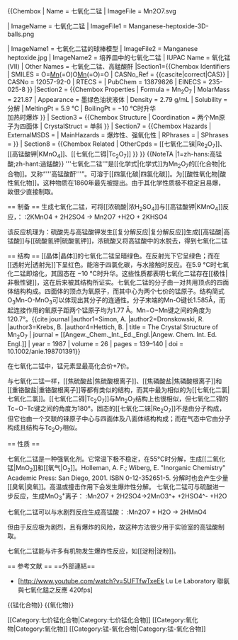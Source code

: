 {{Chembox
|   Name = 七氧化二锰
|   ImageFile = Mn2O7.svg
<!-- | ImageSize = 200px -->
|   ImageName = 七氧化二锰
|   ImageFile1 = Manganese-heptoxide-3D-balls.png
<!-- | ImageSize1 = 200px  -->
|   ImageName1 = 七氧化二锰的球棒模型
| ImageFile2 = Manganese heptoxide.jpg
|   ImageName2 = 培养皿中的七氧化二锰
|   IUPAC Name = 氧化锰(VII)
|   Other Names = 七氧化二锰、高錳酸酐
|Section1={{Chembox Identifiers
| SMILES = O=[Mn](=O)(=O)O[Mn](=O)(=O)=O
| CASNo_Ref = {{cascite|correct|CAS}}
| CASNo = 12057-92-0
| RTECS =
| PubChem = 13879826
| EINECS = 235-025-8 
 }}
|Section2 = {{Chembox Properties
|   Formula = Mn<sub>2</sub>O<sub>7</sub>
|   MolarMass = 221.87
|   Appearance = 墨绿色油状液体
|   Density = 2.79 g/mL
|   Solubility = 分解
|   MeltingPt = 5.9 °C
|   BoilingPt = −10 °C时升华<br />加热时爆炸
  }}
| Section3 = {{Chembox Structure
|   Coordination = 两个Mn原子为四面体
|   CrystalStruct = 单斜
  }}
| Section7 = {{Chembox Hazards
|   ExternalMSDS =
|   MainHazards = 爆炸性、强氧化性
|   RPhrases = 
|   SPhrases = 
  }}
| Section8 = {{Chembox Related
|   OtherCpds = [[七氧化二铼|Re<sub>2</sub>O<sub>7</sub>]]、[[高锰酸钾|KMnO<sub>4</sub>]]、[[七氧化二锝|Tc<sub>2</sub>O<sub>7</sub>]]
  }}
}}
{{NoteTA
|1=zh-hans:高锰酸;zh-hant:過錳酸}}
'''七氧化二锰'''是[[化学式|化学式]]为Mn<sub>2</sub>O<sub>7</sub>的[[化合物|化合物]]。又称“'''高锰酸酐'''”。可溶于[[四氯化碳|四氯化碳]]。为[[酸性氧化物|酸性氧化物]]。这种物质在1860年最先被提出。由于其化学性质极不稳定且易爆，故很少直接制取。

== 制备 ==
生成七氧化二锰，可将[[浓硫酸|浓H<sub>2</sub>SO<sub>4</sub>]]与[[高锰酸钾|KMnO<sub>4</sub>]]反应，：
:<chem>2KMnO4 + 2H2SO4 -> Mn2O7 +H2O + 2KHSO4 </chem>

该反应机理为：硫酸先与高锰酸钾发生[[复分解反应|复分解反应]]生成[[高锰酸|高锰酸]]与[[硫酸氢钾|硫酸氢钾]]，浓硫酸又将高锰酸中的水脱去，得到七氧化二锰

== 结构 ==
[[晶体|晶体]]的七氧化二锰呈暗绿色。在反射光下它呈绿色；而在[[透射光|透射光]]下呈红色。能溶于四氯化碳，与水接触时反应。在5.9 °C时七氧化二锰即熔化，其固态在 −10 °C时升华。这些性质都表明七氧化二锰存在[[极性|非极性键]]，这在后来被其结构所证实。七氧化二锰的分子由一对共用顶点的四面体结构构成。四面体的顶点为氧原子，而其中心为两个七价的锰原子。结构简式O<sub>3</sub>Mn-O-MnO<sub>3</sub>可以体现出其分子的连通性。分子末端的Mn-O键长1.585Å，而起连接作用的氧原子距两个锰原子均为1.77 Å。Mn−O−Mn键之间的角度为120.7°。<ref>{{cite journal |author1=Simon, A. |author2=Dronskowski, R. |author3=Krebs, B. |author4=Hettich, B. | title = The Crystal Structure of Mn<sub>2</sub>O<sub>7</sub> | journal = [[Angew._Chem._Int._Ed._Engl.|Angew. Chem. Int. Ed. Engl.]] | year = 1987 | volume = 26 | pages = 139–140 | doi = 10.1002/anie.198701391}}</ref>

在七氧化二锰中，锰元素显最高化合价+7价。

与七氧化二锰一样，[[焦硫酸盐|焦硫酸根离子]]、[[焦磷酸盐|焦磷酸根离子]]和[[重铬酸盐|重铬酸根离子]]等都有类似的结构，而其中最为相似的为[[七氧化二氯|七氧化二氯]]。[[七氧化二锝|Tc<sub>2</sub>O<sub>7</sub>]]与Mn<sub>2</sub>O<sub>7</sub>结构上也很相似，但七氧化二锝的Tc−O−Tc键之间的角度为180°。固态的[[七氧化二铼|Re<sub>2</sub>O<sub>7</sub>]]不是由分子构成，但它也由一个交联的铼原子中心与四面体及八面体结构构成；而在气态中它由分子构成且结构与Tc<sub>2</sub>O<sub>7</sub>相似。

== 性质 ==

七氧化二锰是一种强氧化剂。它常温下极不稳定，在55°C时分解，生成[[二氧化锰|MnO<sub>2</sub>]]和[[氧气|O<sub>2</sub>]]。<ref>Holleman, A. F.; Wiberg, E. "Inorganic Chemistry" Academic Press: San Diego, 2001. ISBN 0-12-352651-5.</ref> 分解时也会产生少量[[臭氧|臭氧]]。高温或撞击作用下会发生爆炸性分解。
七氧化二锰可与硫酸进一步反应，生成MnO<sub>3</sub><sup>+</sup>离子：
:<chem>Mn2O7 + 2H2SO4->2MnO3^+ +2HSO4^- +H2O </chem>

七氧化二锰可以与水剧烈反应生成高锰酸：
:<chem>Mn2O7 + H2O -> 2HMnO4</chem>

但由于反应极为剧烈，且有爆炸的风险，故这种方法很少用于实验室的高锰酸制取。

七氧化二锰能与许多有机物发生爆炸性反应，如[[淀粉|淀粉]]。

== 参考文献 ==
<references/>
==外部連結==
* [http://www.youtube.com/watch?v=5UFTfwTxeEk Lu Le Laboratory 聯氨與七氧化錳之反應 420fps]

{{锰化合物}}
{{氧化物}}

[[Category:七价锰化合物|Category:七价锰化合物]]
[[Category:氧化物|Category:氧化物]]
[[Category:锰-氧化合物|Category:锰-氧化合物]]